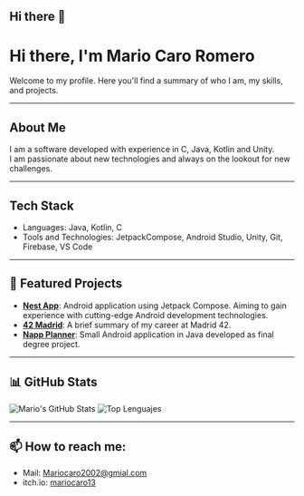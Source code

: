 ## Hi there 👋

<!--
**mariocaro13/mariocaro13** is a ✨ _special_ ✨ repository because its `README.md` (this file) appears on your GitHub profile.

Here are some ideas to get you started:

- 🔭 I’m currently working on ...
- 🌱 I’m currently learning ...
- 👯 I’m looking to collaborate on ...
- 🤔 I’m looking for help with ...
- 💬 Ask me about ...
- 📫 How to reach me: ...
- 😄 Pronouns: ...
- ⚡ Fun fact: ...
-->
# Hi there, I'm Mario Caro Romero

Welcome to my profile. Here you'll find a summary of who I am, my skills, and projects.

---

## About Me

I am a software developed with experience in C, Java, Kotlin and Unity.  
I am passionate about new technologies and always on the lookout for new challenges.

---

## Tech Stack

- Languages: Java, Kotlin, C
- Tools and Technologies: JetpackCompose, Android Studio, Unity, Git, Firebase, VS Code  

---

## 🔭 Featured Projects

- **[Nest App]([https://github.com/username/project-a](https://github.com/mariocaro13/Nest-App))**: Android application using Jetpack Compose. Aiming to gain experience with cutting-edge Android development technologies.
- **[42 Madrid]([https://github.com/username/project-b](https://github.com/mariocaro13/42_Madrid))**: A brief summary of my career at Madrid 42.  
- **[Napp Planner]([https://github.com/username/project-c](https://github.com/mariocaro13/NapPlanner))**: Small Android application in Java developed as final degree project.  

---
## 📊 GitHub Stats

![Mario's GitHub Stats](https://github-readme-stats.vercel.app/api?username=mariocaro13&show_icons=true&theme=radical&hide_border=true)
![Top Lenguajes](https://github-readme-stats.vercel.app/api/top-langs?username=mariocaro13&layout=compact&theme=radical&hide_border=true)

---
## 📫 How to reach me:
- Mail: Mariocaro2002@gmial.com
- itch.io: [mariocaro13]([[https://github.com/username/project-a](https://github.com/mariocaro13/Nest-App)](https://mariocaro13.itch.io))

